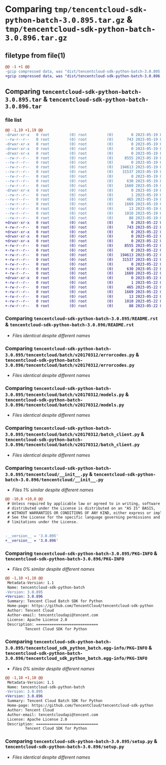 # Comparing `tmp/tencentcloud-sdk-python-batch-3.0.895.tar.gz` & `tmp/tencentcloud-sdk-python-batch-3.0.896.tar.gz`

## filetype from file(1)

```diff
@@ -1 +1 @@
-gzip compressed data, was "dist/tencentcloud-sdk-python-batch-3.0.895.tar", last modified: Fri May 19 02:42:13 2023, max compression
+gzip compressed data, was "dist/tencentcloud-sdk-python-batch-3.0.896.tar", last modified: Mon May 22 00:14:57 2023, max compression
```

## Comparing `tencentcloud-sdk-python-batch-3.0.895.tar` & `tencentcloud-sdk-python-batch-3.0.896.tar`

### file list

```diff
@@ -1,19 +1,19 @@
-drwxr-xr-x   0 root         (0) root         (0)        0 2023-05-19 02:42:13.000000 tencentcloud-sdk-python-batch-3.0.895/
--rw-r--r--   0 root         (0) root         (0)      743 2023-05-19 02:42:13.000000 tencentcloud-sdk-python-batch-3.0.895/README.rst
-drwxr-xr-x   0 root         (0) root         (0)        0 2023-05-19 02:42:13.000000 tencentcloud-sdk-python-batch-3.0.895/tencentcloud/
-drwxr-xr-x   0 root         (0) root         (0)        0 2023-05-19 02:42:13.000000 tencentcloud-sdk-python-batch-3.0.895/tencentcloud/batch/
-drwxr-xr-x   0 root         (0) root         (0)        0 2023-05-19 02:42:13.000000 tencentcloud-sdk-python-batch-3.0.895/tencentcloud/batch/v20170312/
--rw-r--r--   0 root         (0) root         (0)     8555 2023-05-19 02:42:13.000000 tencentcloud-sdk-python-batch-3.0.895/tencentcloud/batch/v20170312/errorcodes.py
--rw-r--r--   0 root         (0) root         (0)        0 2023-05-19 02:42:13.000000 tencentcloud-sdk-python-batch-3.0.895/tencentcloud/batch/v20170312/__init__.py
--rw-r--r--   0 root         (0) root         (0)   194613 2023-05-19 02:42:13.000000 tencentcloud-sdk-python-batch-3.0.895/tencentcloud/batch/v20170312/models.py
--rw-r--r--   0 root         (0) root         (0)    31537 2023-05-19 02:42:13.000000 tencentcloud-sdk-python-batch-3.0.895/tencentcloud/batch/v20170312/batch_client.py
--rw-r--r--   0 root         (0) root         (0)        0 2023-05-19 02:42:13.000000 tencentcloud-sdk-python-batch-3.0.895/tencentcloud/batch/__init__.py
--rw-r--r--   0 root         (0) root         (0)      630 2023-05-19 02:42:13.000000 tencentcloud-sdk-python-batch-3.0.895/tencentcloud/__init__.py
--rw-r--r--   0 root         (0) root         (0)     1669 2023-05-19 02:42:13.000000 tencentcloud-sdk-python-batch-3.0.895/PKG-INFO
-drwxr-xr-x   0 root         (0) root         (0)        0 2023-05-19 02:42:13.000000 tencentcloud-sdk-python-batch-3.0.895/tencentcloud_sdk_python_batch.egg-info/
--rw-r--r--   0 root         (0) root         (0)        1 2023-05-19 02:42:13.000000 tencentcloud-sdk-python-batch-3.0.895/tencentcloud_sdk_python_batch.egg-info/dependency_links.txt
--rw-r--r--   0 root         (0) root         (0)      465 2023-05-19 02:42:13.000000 tencentcloud-sdk-python-batch-3.0.895/tencentcloud_sdk_python_batch.egg-info/SOURCES.txt
--rw-r--r--   0 root         (0) root         (0)     1669 2023-05-19 02:42:13.000000 tencentcloud-sdk-python-batch-3.0.895/tencentcloud_sdk_python_batch.egg-info/PKG-INFO
--rw-r--r--   0 root         (0) root         (0)       13 2023-05-19 02:42:13.000000 tencentcloud-sdk-python-batch-3.0.895/tencentcloud_sdk_python_batch.egg-info/top_level.txt
--rw-r--r--   0 root         (0) root         (0)     1010 2023-05-19 02:42:13.000000 tencentcloud-sdk-python-batch-3.0.895/setup.py
--rw-r--r--   0 root         (0) root         (0)       88 2023-05-19 02:42:13.000000 tencentcloud-sdk-python-batch-3.0.895/setup.cfg
+drwxr-xr-x   0 root         (0) root         (0)        0 2023-05-22 00:14:57.000000 tencentcloud-sdk-python-batch-3.0.896/
+-rw-r--r--   0 root         (0) root         (0)      743 2023-05-22 00:14:57.000000 tencentcloud-sdk-python-batch-3.0.896/README.rst
+drwxr-xr-x   0 root         (0) root         (0)        0 2023-05-22 00:14:57.000000 tencentcloud-sdk-python-batch-3.0.896/tencentcloud/
+drwxr-xr-x   0 root         (0) root         (0)        0 2023-05-22 00:14:57.000000 tencentcloud-sdk-python-batch-3.0.896/tencentcloud/batch/
+drwxr-xr-x   0 root         (0) root         (0)        0 2023-05-22 00:14:57.000000 tencentcloud-sdk-python-batch-3.0.896/tencentcloud/batch/v20170312/
+-rw-r--r--   0 root         (0) root         (0)     8555 2023-05-22 00:14:57.000000 tencentcloud-sdk-python-batch-3.0.896/tencentcloud/batch/v20170312/errorcodes.py
+-rw-r--r--   0 root         (0) root         (0)        0 2023-05-22 00:14:57.000000 tencentcloud-sdk-python-batch-3.0.896/tencentcloud/batch/v20170312/__init__.py
+-rw-r--r--   0 root         (0) root         (0)   194613 2023-05-22 00:14:57.000000 tencentcloud-sdk-python-batch-3.0.896/tencentcloud/batch/v20170312/models.py
+-rw-r--r--   0 root         (0) root         (0)    31537 2023-05-22 00:14:57.000000 tencentcloud-sdk-python-batch-3.0.896/tencentcloud/batch/v20170312/batch_client.py
+-rw-r--r--   0 root         (0) root         (0)        0 2023-05-22 00:14:57.000000 tencentcloud-sdk-python-batch-3.0.896/tencentcloud/batch/__init__.py
+-rw-r--r--   0 root         (0) root         (0)      630 2023-05-22 00:14:57.000000 tencentcloud-sdk-python-batch-3.0.896/tencentcloud/__init__.py
+-rw-r--r--   0 root         (0) root         (0)     1669 2023-05-22 00:14:57.000000 tencentcloud-sdk-python-batch-3.0.896/PKG-INFO
+drwxr-xr-x   0 root         (0) root         (0)        0 2023-05-22 00:14:57.000000 tencentcloud-sdk-python-batch-3.0.896/tencentcloud_sdk_python_batch.egg-info/
+-rw-r--r--   0 root         (0) root         (0)        1 2023-05-22 00:14:57.000000 tencentcloud-sdk-python-batch-3.0.896/tencentcloud_sdk_python_batch.egg-info/dependency_links.txt
+-rw-r--r--   0 root         (0) root         (0)      465 2023-05-22 00:14:57.000000 tencentcloud-sdk-python-batch-3.0.896/tencentcloud_sdk_python_batch.egg-info/SOURCES.txt
+-rw-r--r--   0 root         (0) root         (0)     1669 2023-05-22 00:14:57.000000 tencentcloud-sdk-python-batch-3.0.896/tencentcloud_sdk_python_batch.egg-info/PKG-INFO
+-rw-r--r--   0 root         (0) root         (0)       13 2023-05-22 00:14:57.000000 tencentcloud-sdk-python-batch-3.0.896/tencentcloud_sdk_python_batch.egg-info/top_level.txt
+-rw-r--r--   0 root         (0) root         (0)     1010 2023-05-22 00:14:57.000000 tencentcloud-sdk-python-batch-3.0.896/setup.py
+-rw-r--r--   0 root         (0) root         (0)       88 2023-05-22 00:14:57.000000 tencentcloud-sdk-python-batch-3.0.896/setup.cfg
```

### Comparing `tencentcloud-sdk-python-batch-3.0.895/README.rst` & `tencentcloud-sdk-python-batch-3.0.896/README.rst`

 * *Files identical despite different names*

### Comparing `tencentcloud-sdk-python-batch-3.0.895/tencentcloud/batch/v20170312/errorcodes.py` & `tencentcloud-sdk-python-batch-3.0.896/tencentcloud/batch/v20170312/errorcodes.py`

 * *Files identical despite different names*

### Comparing `tencentcloud-sdk-python-batch-3.0.895/tencentcloud/batch/v20170312/models.py` & `tencentcloud-sdk-python-batch-3.0.896/tencentcloud/batch/v20170312/models.py`

 * *Files identical despite different names*

### Comparing `tencentcloud-sdk-python-batch-3.0.895/tencentcloud/batch/v20170312/batch_client.py` & `tencentcloud-sdk-python-batch-3.0.896/tencentcloud/batch/v20170312/batch_client.py`

 * *Files identical despite different names*

### Comparing `tencentcloud-sdk-python-batch-3.0.895/tencentcloud/__init__.py` & `tencentcloud-sdk-python-batch-3.0.896/tencentcloud/__init__.py`

 * *Files 1% similar despite different names*

```diff
@@ -10,8 +10,8 @@
 # Unless required by applicable law or agreed to in writing, software
 # distributed under the License is distributed on an "AS IS" BASIS,
 # WITHOUT WARRANTIES OR CONDITIONS OF ANY KIND, either express or implied.
 # See the License for the specific language governing permissions and
 # limitations under the License.
 
 
-__version__ = '3.0.895'
+__version__ = '3.0.896'
```

### Comparing `tencentcloud-sdk-python-batch-3.0.895/PKG-INFO` & `tencentcloud-sdk-python-batch-3.0.896/PKG-INFO`

 * *Files 0% similar despite different names*

```diff
@@ -1,10 +1,10 @@
 Metadata-Version: 1.1
 Name: tencentcloud-sdk-python-batch
-Version: 3.0.895
+Version: 3.0.896
 Summary: Tencent Cloud Batch SDK for Python
 Home-page: https://github.com/TencentCloud/tencentcloud-sdk-python
 Author: Tencent Cloud
 Author-email: tencentcloudapi@tencent.com
 License: Apache License 2.0
 Description: ============================
         Tencent Cloud SDK for Python
```

### Comparing `tencentcloud-sdk-python-batch-3.0.895/tencentcloud_sdk_python_batch.egg-info/PKG-INFO` & `tencentcloud-sdk-python-batch-3.0.896/tencentcloud_sdk_python_batch.egg-info/PKG-INFO`

 * *Files 0% similar despite different names*

```diff
@@ -1,10 +1,10 @@
 Metadata-Version: 1.1
 Name: tencentcloud-sdk-python-batch
-Version: 3.0.895
+Version: 3.0.896
 Summary: Tencent Cloud Batch SDK for Python
 Home-page: https://github.com/TencentCloud/tencentcloud-sdk-python
 Author: Tencent Cloud
 Author-email: tencentcloudapi@tencent.com
 License: Apache License 2.0
 Description: ============================
         Tencent Cloud SDK for Python
```

### Comparing `tencentcloud-sdk-python-batch-3.0.895/setup.py` & `tencentcloud-sdk-python-batch-3.0.896/setup.py`

 * *Files identical despite different names*


